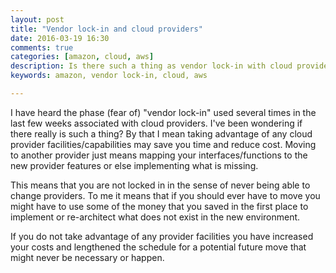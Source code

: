```yaml
---
layout: post
title: "Vendor lock-in and cloud providers"
date: 2016-03-19 16:30
comments: true
categories: [amazon, cloud, aws]
description: Is there such a thing as vendor lock-in with cloud providers?
keywords: amazon, vendor lock-in, cloud, aws

---
```

I have heard the phase (fear of) "vendor lock-in" used several times in the last few weeks associated with cloud providers. 
I've been wondering if there really is such a thing?
By that I mean taking advantage of any cloud provider facilities/capabilities may save you time and reduce cost.
Moving to another provider just means mapping your interfaces/functions to the new provider features or else implementing what is missing.

This means that you are not locked in in the sense of never being able to change providers.
To me it means that if you should ever have to move you might have to use some of the money that you saved in the first place to implement or re-architect what does not exist in the new environment.

If you do not take advantage of any provider facilities you have increased your costs and lengthened the schedule for a potential future move that might never be necessary or happen.